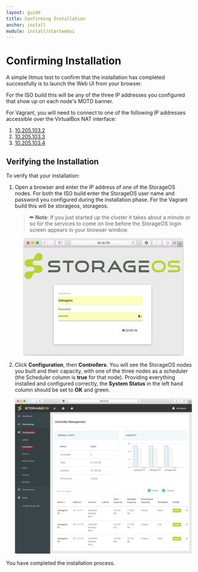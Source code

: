 ```yaml
---
layout: guide
title: Confirming Installation
anchor: install
module: install/startwebui
---
```


# Confirming Installation

A simple litmus test to confirm that the installation has completed successfully is to launch the Web UI from your browser.

For the ISO build this will be any of the three IP addresses you configured that show up on each node's MOTD banner.

For Vagrant, you will need to connect to one of the following IP addresses accessible over the VirtualBox NAT interface:

1. [10.205.103.2](http://10.205.103.2)
2. [10.205.103.3](http://10.205.103.3)
3. [10.205.103.4](http://10.205.103.4)


## Verifying the Installation

To verify that your installation:

1. Open a browser and enter the IP address of one of the StorageOS nodes.  For both the ISO build enter the StorageOS user name and password you configured during the installation phase.  For the Vagrant build this will be storageos, storageos.

   >**&#x270F; Note**: If you just started up the cluster it takes about a minute or so for the services to come on line before the StorageOS login screen appears in your browser window.

    ![screenshot](/images/docs/iso/weblogin.png)

2. Click **Configuration**, then **Controllers**. You will see the StorageOS nodes you built and their capacity, with one of the three nodes as a scheduler (the Scheduler column is **true** for that node).  Providing everything installed and configured correctly, the **System Status** in the left hand column should be set to **OK** and green.

    <a name="WebUI"></a>[<img src="/images/docs/iso/webui.png" width="760">](./webuipng.html)

 You have completed the installation process.
